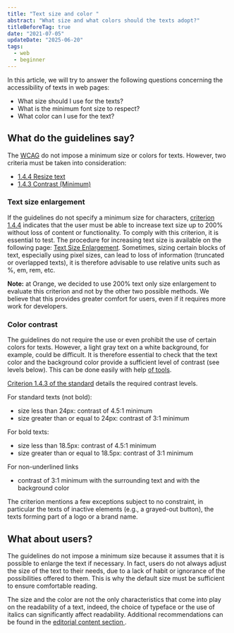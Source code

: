 ```yaml
---
title: "Text size and color "
abstract: "What size and what colors should the texts adopt?"
titleBeforeTag: true
date: "2021-07-05"
updateDate: "2025-06-20"
tags:
  - web
  - beginner
---
```


In this article, we will try to answer the following questions concerning the accessibility of texts in web pages:
- What size should I use for the texts?
- What is the minimum font size to respect?
- What color can I use for the text? 

## What do the guidelines say?

The [WCAG](https://www.w3.org/WAI/standards-guidelines/wcag/) do not impose a minimum size or colors for texts. However, two criteria must be taken into consideration:
- <a href="https://www.w3.org/TR/WCAG22/#resize-text"> 1.4.4 Resize text </a>
- <a href="https://www.w3.org/TR/WCAG22/#contrast-minimum"> 1.4.3 Contrast (Minimum) </a> 

### Text size enlargement

If the guidelines do not specify a minimum size for characters, [criterion 1.4.4](https://www.w3.org/TR/WCAG22/#resize-text) indicates that the user must be able to increase text size up to 200% without loss of content or functionality. To comply with this criterion, it is essential to test. The procedure for increasing text size is available on the following page: [Text Size Enlargement](https://a11y-guidelines.orange.com/en/web/toolbox/methods-and-test-tools/text-zoom/).
Sometimes, sizing certain blocks of text, especially using pixel sizes, can lead to loss of information (truncated or overlapped texts), it is therefore advisable to use relative units such as %, em, rem, etc. 

**Note:** at Orange, we decided to use 200% text only size enlargement to evaluate this criterion and not by the other two possible methods. We believe that this provides greater comfort for users, even if it requires more work for developers.

### Color contrast

The guidelines do not require the use or even prohibit the use of certain colors for texts. However, a light gray text on a white background, for example, could be difficult. It is therefore essential to check that the text color and the background color provide a sufficient level of contrast (see levels below). This can be done easily with help [of tools](https://a11y-guidelines.orange.com/en/web/toolbox/methods-and-test-tools/color-contrast-level/).

[Criterion 1.4.3 of the standard](https://www.w3.org/TR/WCAG22/#contrast-minimum) details the required contrast levels.

For standard texts (not bold):
- size less than 24px: contrast of 4.5:1 minimum
- size greater than or equal to 24px: contrast of 3:1 minimum

For bold texts:
- size less than 18.5px: contrast of 4.5:1 minimum
- size greater than or equal to 18.5px: contrast of 3:1 minimum

For non-underlined links
- contrast of 3:1 minimum with the surrounding text and with the background color

The criterion mentions a few exceptions subject to no constraint, in particular the texts of inactive elements (e.g., a grayed-out button), the texts forming part of a logo or a brand name. 

## What about users?

The guidelines do not impose a minimum size because it assumes that it is possible to enlarge the text if necessary. In fact, users do not always adjust the size of the text to their needs, due to a lack of habit or ignorance of the possibilities offered to them. This is why the default size must be sufficient to ensure comfortable reading.

The size and the color are not the only characteristics that come into play on the readability of a text, indeed, the choice of typeface or the use of italics can significantly affect readability. Additional recommendations can be found in the [editorial content section ](https://a11y-guidelines.orange.com/en/content-and-communication/).
